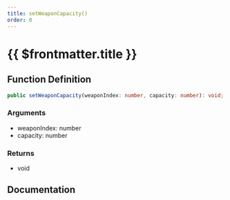 ```yaml
---
title: setWeaponCapacity()
order: 0
---
```


# {{ $frontmatter.title }}

## Function Definition

```ts
public setWeaponCapacity(weaponIndex: number, capacity: number): void;
```

### Arguments

* weaponIndex: number
* capacity: number

### Returns

* void

## Documentation

<!--@include: ./parts/setWeaponCapacity.md-->

